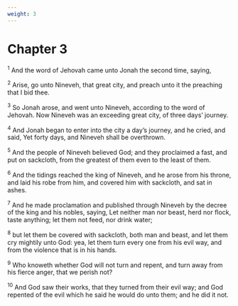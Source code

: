 ```yaml
---
weight: 3
---
```


# Chapter 3

<sup>1</sup> And the word of Jehovah came unto Jonah the second time, saying, 

<sup>2</sup> Arise, go unto Nineveh, that great city, and preach unto it the preaching that I bid thee. 

<sup>3</sup> So Jonah arose, and went unto Nineveh, according to the word of Jehovah. Now Nineveh was an exceeding great city, of three days’ journey. 

<sup>4</sup> And Jonah began to enter into the city a day’s journey, and he cried, and said, Yet forty days, and Nineveh shall be overthrown. 

<sup>5</sup> And the people of Nineveh believed God; and they proclaimed a fast, and put on sackcloth, from the greatest of them even to the least of them. 

<sup>6</sup> And the tidings reached the king of Nineveh, and he arose from his throne, and laid his robe from him, and covered him with sackcloth, and sat in ashes. 

<sup>7</sup> And he made proclamation and published through Nineveh by the decree of the king and his nobles, saying, Let neither man nor beast, herd nor flock, taste anything; let them not feed, nor drink water; 

<sup>8</sup> but let them be covered with sackcloth, both man and beast, and let them cry mightily unto God: yea, let them turn every one from his evil way, and from the violence that is in his hands. 

<sup>9</sup> Who knoweth whether God will not turn and repent, and turn away from his fierce anger, that we perish not? 

<sup>10</sup> And God saw their works, that they turned from their evil way; and God repented of the evil which he said he would do unto them; and he did it not. 


